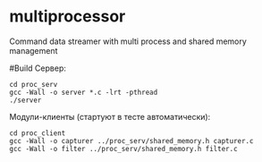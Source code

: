 # multiprocessor
Command data streamer with multi process and shared memory management 

#Build
Сервер:
```
cd proc_serv
gcc -Wall -o server *.c -lrt -pthread
./server
```
Модули-клиенты (стартуют в тесте автоматически):
```
cd proc_client
gcc -Wall -o capturer ../proc_serv/shared_memory.h capturer.c
gcc -Wall -o filter ../proc_serv/shared_memory.h filter.c
```

